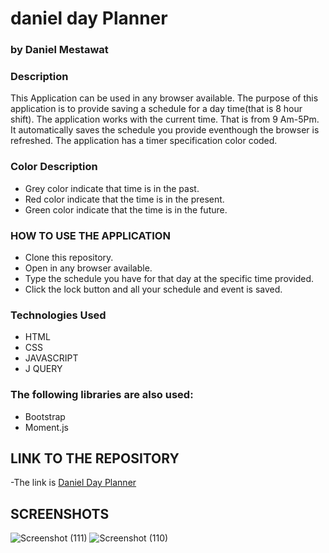 # daniel day Planner
### by Daniel Mestawat
### Description
This Application can be used in any browser available. The purpose of this application is to provide saving a schedule for a day time(that is 8 hour shift).
The application works with the current time. That is from 9 Am-5Pm. It automatically saves the schedule you provide eventhough the browser is refreshed.
The application has a timer specification color coded.
### Color Description

- Grey color indicate that time is in the past.
- Red color indicate that the time is in the present.
- Green color indicate that the time is in the future.

### HOW TO USE THE APPLICATION

- Clone this repository.
- Open in any browser available.
- Type the schedule you have for that day at the specific time provided.
- Click the lock button and all your schedule and event is saved.

### Technologies Used

- HTML
- CSS
- JAVASCRIPT
- J QUERY

### The following libraries are also used:
- Bootstrap
- Moment.js

## LINK TO THE REPOSITORY
-The link is [Daniel Day Planner](https://github.com/danny1215/danielHomeWork5)

## SCREENSHOTS

![Screenshot (111)](https://user-images.githubusercontent.com/59859358/102247300-c89ecc00-3ecd-11eb-9ee4-6be0d54b0939.png)
![Screenshot (110)](https://user-images.githubusercontent.com/59859358/102247522-0f8cc180-3ece-11eb-86c4-69a69f17e013.png)
